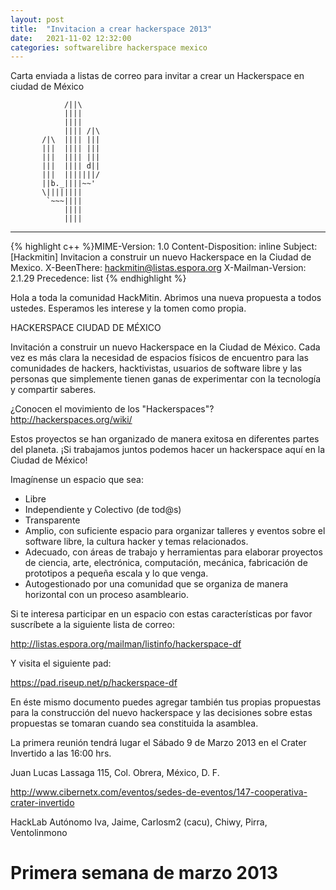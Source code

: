 ```yaml
---
layout: post
title:  "Invitacion a crear hackerspace 2013"
date:   2021-11-02 12:32:00
categories: softwarelibre hackerspace mexico
---
```


Carta enviada a listas de correo para invitar a crear un Hackerspace en ciudad de México


                /||\
                ||||
                ||||
                |||| /|\
           /|\  |||| |||
           |||  |||| |||
           |||  |||| |||
           |||  |||| d||
           |||  |||||||/
           ||b._||||~~'
           \||||||||
            `~~~||||
                ||||
                ||||

-------------------------------------

{% highlight c++ %}MIME-Version: 1.0
Content-Disposition: inline
Subject: [Hackmitin] Invitacion a construir un nuevo Hackerspace en la Ciudad de Mexico.
X-BeenThere: hackmitin@listas.espora.org
X-Mailman-Version: 2.1.29
Precedence: list
{% endhighlight %}

Hola a toda la comunidad HackMitin.
Abrimos una nueva propuesta a todos ustedes.
Esperamos les interese y la tomen como propia.

HACKERSPACE CIUDAD DE MÉXICO

Invitación a construir un nuevo Hackerspace en la Ciudad de México.
Cada vez es más clara la necesidad de espacios físicos de encuentro para
las comunidades de hackers, hacktivistas, usuarios de software libre y
las  personas que simplemente tienen ganas de experimentar con la
tecnología y compartir saberes.

¿Conocen el movimiento de los "Hackerspaces"? http://hackerspaces.org/wiki/

Estos proyectos se han organizado de manera exitosa en diferentes partes
del planeta. ¡Si trabajamos juntos podemos hacer un hackerspace aquí en
la Ciudad de México!

Imagínense un espacio que sea:
* Libre
* Independiente y Colectivo (de tod@s)
* Transparente
* Amplio, con suficiente espacio para organizar talleres y eventos sobre
el software libre, la cultura hacker y temas relacionados.
* Adecuado, con áreas de trabajo y herramientas para elaborar proyectos
de ciencia, arte, electrónica, computación, mecánica, fabricación de
prototipos a pequeña escala y lo que venga.
* Autogestionado por una comunidad que se organiza de manera horizontal
con un proceso asambleario.

Si te interesa participar en un espacio con estas características por
favor suscríbete a la siguiente lista de correo:

http://listas.espora.org/mailman/listinfo/hackerspace-df

Y visita el siguiente pad:

https://pad.riseup.net/p/hackerspace-df

En éste mismo documento puedes agregar también tus propias propuestas
para la construcción del nuevo hackerspace y las decisiones sobre estas
propuestas se tomaran cuando sea constituida la asamblea.

La primera reunión tendrá lugar el Sábado 9 de Marzo 2013 en el Crater
Invertido a las 16:00 hrs.

Juan Lucas Lassaga 115, Col. Obrera, México, D. F.

http://www.cibernetx.com/eventos/sedes-de-eventos/147-cooperativa-crater-invertido

HackLab Autónomo
Iva, Jaime, Carlosm2 (cacu), Chiwy, Pirra, Ventolinmono

# Primera semana de marzo 2013
